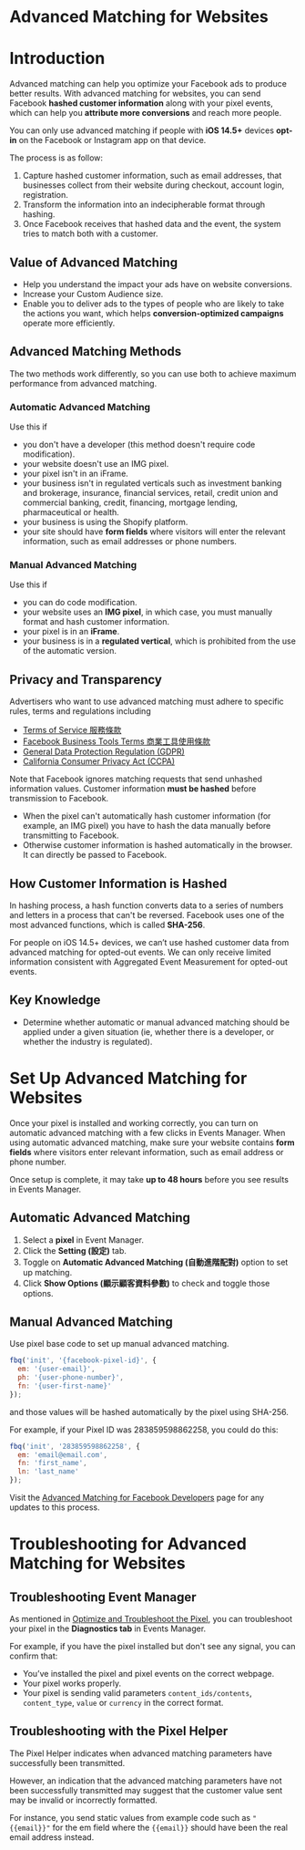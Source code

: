 # Advanced Matching for Websites

# Introduction
Advanced matching can help you optimize your Facebook ads to produce better results. With advanced matching for websites, you can send Facebook **hashed customer information** along with your pixel events, which can help you **attribute more conversions** and reach more people.

You can only use advanced matching if people with **iOS 14.5+** devices **opt-in** on the Facebook or Instagram app on that device.

The process is as follow:
1. Capture hashed customer information, such as email addresses, that businesses collect from their website during checkout, account login, registration.
2. Transform the information into an indecipherable format through hashing.
3. Once Facebook receives that hashed data and the event, the system tries to match both with a customer.

## Value of Advanced Matching
- Help you understand the impact your ads have on website conversions.
- Increase your Custom Audience size.
- Enable you to deliver ads to the types of people who are likely to take the actions you want, which helps **conversion-optimized campaigns** operate more efficiently.

## Advanced Matching Methods
The two methods work differently, so you can use both to achieve maximum performance from advanced matching.

### Automatic Advanced Matching
Use this if
- you don't have a developer (this method doesn't require code modification).
- your website doesn't use an IMG pixel.
- your pixel isn't in an iFrame.
- your business isn't in regulated verticals such as investment banking and brokerage, insurance, financial services, retail, credit union and commercial banking, credit, financing, mortgage lending, pharmaceutical or health. 
- your business is using the Shopify platform.
- your site should have **form fields** where visitors will enter the relevant information, such as email addresses or phone numbers.

### Manual Advanced Matching
Use this if
- you can do code modification.
- your website uses an **IMG pixel**, in which case, you must manually format and hash customer information. 
- your pixel is in an **iFrame**. 
- your business is in a **regulated vertical**, which is prohibited from the use of the automatic version.

## Privacy and Transparency
Advertisers who want to use advanced matching must adhere to specific rules, terms and regulations including
- [Terms of Service 服務條款](https://www.facebook.com/terms.php)
- [Facebook Business Tools Terms 商業工具使用條款](https://www.facebook.com/legal/terms/businesstools)
- [General Data Protection Regulation (GDPR)](https://developers.facebook.com/docs/meta-pixel/implementation/gdpr)
- [California Consumer Privacy Act (CCPA)](https://developers.facebook.com/docs/marketing-apis/data-processing-options)

Note that Facebook ignores matching requests that send unhashed information values. Customer information **must be hashed** before transmission to Facebook.
- When the pixel can't automatically hash customer information (for example, an IMG pixel) you have to hash the data manually before transmitting to Facebook.
- Otherwise customer information is hashed automatically in the browser. It can directly be passed to Facebook.

## How Customer Information is Hashed
In hashing process, a hash function converts data to a series of numbers and letters in a process that can't be reversed. Facebook uses one of the most advanced functions, which is called **SHA-256**.

For people on iOS 14.5+ devices, we can’t use hashed customer data from advanced matching for opted-out events. We can only receive limited information consistent with Aggregated Event Measurement for opted-out events.

## Key Knowledge
- Determine whether automatic or manual advanced matching should be applied under a given situation (ie, whether there is a developer, or whether the industry is regulated).

# Set Up Advanced Matching for Websites
Once your pixel is installed and working correctly, you can turn on automatic advanced matching with a few clicks in Events Manager. When using automatic advanced matching, make sure your website contains **form fields** where visitors enter relevant information, such as email address or phone number. 

Once setup is complete, it may take **up to 48 hours** before you see results in Events Manager.

## Automatic Advanced Matching
1. Select a **pixel** in Event Manager.
2. Click the **Setting (設定)** tab.
3. Toggle on **Automatic Advanced Matching (自動進階配對)** option to set up matching.
4. Click **Show Options (顯示顧客資料參數)** to check and toggle those options.

## Manual Advanced Matching
Use pixel base code to set up manual advanced matching.
```js
fbq('init', '{facebook-pixel-id}', {
  em: '{user-email}',
  ph: '{user-phone-number}', 
  fn: '{user-first-name}'
});
```
and those values will be hashed automatically by the pixel using SHA-256.

For example, if your Pixel ID was 283859598862258, you could do this:
```js
fbq('init', '283859598862258', {
  em: 'email@email.com',
  fn: 'first_name',    
  ln: 'last_name'
});
```
Visit the [Advanced Matching for Facebook Developers](https://developers.facebook.com/docs/facebook-pixel/advanced/advanced-matching) page for any updates to this process.

# Troubleshooting for Advanced Matching for Websites

## Troubleshooting Event Manager
As mentioned in [Optimize and Troubleshoot the Pixel](https://github.com/moneychien19/note-meta-blueprint-500-101/blob/main/pixel-troubleshoot.md#event-manager), you can troubleshoot your pixel in the **Diagnostics tab** in Events Manager.

For example, if you have the pixel installed but don't see any signal, you can confirm that:
- You’ve installed the pixel and pixel events on the correct webpage.
- Your pixel works properly.
- Your pixel is sending valid parameters `content_ids/contents`, `content_type`, `value` or `currency` in the correct format.

## Troubleshooting with the Pixel Helper
The Pixel Helper indicates when advanced matching parameters have successfully been transmitted.

However, an indication that the advanced matching parameters have not been successfully transmitted may suggest that the customer value sent may be invalid or incorrectly formatted.

For instance, you send static values from example code such as `"{{email}}"` for the em field where the `{{email}}` should have been the real email address instead.